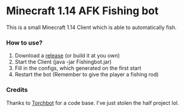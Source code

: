 Minecraft 1.14 AFK Fishing bot
==============

This is a small Minecraft 1.14 Client which is able to automatically fish.

### How to use?
1. Download a [release](https://github.com/MrKinau/FishingBot/releases) (or build it at you own)
2. Start the Client (java -jar Fishingbot.jar)
3. Fill in the configs, which generated on the first start
4. Restart the bot (Remember to give the player a fishing rod)

### Credits
Thanks to [Torchbot](https://github.com/woder/TorchBot) for a code base. I've just stolen the half project lol.
